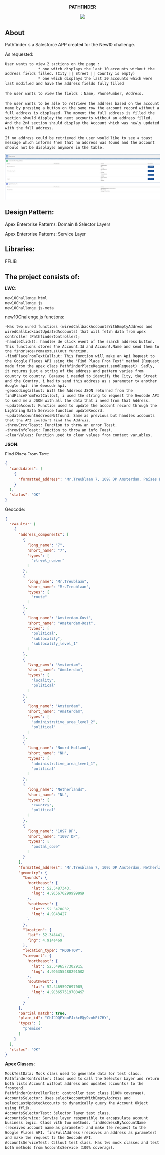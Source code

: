 ﻿
<p align="center"><strong>PATHFINDER</strong></p>
<p align="center">
  <a aria-label="LWC - Documentation" href="https://lwc.dev/guide/introduction">
    <img src="https://img.shields.io/badge/Salesforce-Lightning%20Web%20Components-blue"></img>
  </a>
</p>

## About
Pathfinder is a Salesforce APP created for the New10 challenge.

As requested:
```
User wants to view 2 sections on the page :
               * one which displays the last 10 accounts without the address fields filled. (City || Street || Country is empty)
               * one which displays the last 30 accounts which were last modified and have the address fields fully filled
 
The user wants to view the fields : Name, PhoneNumber, Address. 
 
The user wants to be able to retrieve the address based on the account name by pressing a button on the same row the account record without a full address is displayed. The moment the full address is filled the section should display the next accounts without an address filled. And the 2nd section should display the Account which was newly updated with the full address.
 
If no address could be retrieved the user would like to see a toast message which informs them that no address was found and the account should not be displayed anymore in the table.
```
<p align="center"><img align="center" src="./static/Pathfinder.gif"></img></p>

## Design Pattern:
Apex Enterprise Patterns: Domain & Selector Layers

Apex Enterprise Patterns: Service Layer


## Libraries:

FFLIB


## The project consists of:

**LWC**:
```
new10Challenge.html
new10Challenge.js
new10Challenge.js-meta
```
new10Challenge.js functions:

	-Has two wired functions (wiredCallbackAccountsWithEmptyAddress and wiredCallbackLastUpdatedAccounts) that will fetch data from Apex controller (PathfinderController);
	-handleClick(): handles de click event of the search address button. This functions stores the Account.Id and Account.Name and send them to the findPlaceFromTextCallout function.
	-findPlaceFromTextCallout: This function will make an Api Request to the Google Places API using the "Find Place From Text" method (Request made from the apex class PathfinderPlaceRequest.sendRequest). Sadly, it returns just a string of the address and pattern varies from country to country. Because i needed to identify the City, the Street and the Country, i had to send this address as a parameter to another Google Api, the Geocode Api.
	-geocodingCallout: With the Address JSON returned from the findPlaceFromTextCallout, i used the string to request the Geocode API to send me a JSON with all the data that i need from that Address.
	-updateAccout: Function used to update the account record through the Lightning Data Service function updateRecord.
	-updateAccountAddressNotfound: Same as previous but handles accounts that the API couldn't find the Address.
	-throwErrorToast: Function to throw an error Toast.
	-throwInfoToast: Function to throw an info Toast.
	-clearValues: Function used to clear values from context variables.

**JSON**: 

Find Place From Text:
```json
{
  "candidates": [
    {
      "formatted_address": "Mr.Treublaan 7, 1097 DP Amsterdam, Países Baixos"
    }
  ],
  "status": "OK"
}
```

Geocode:

```json
{
  "results": [
    {
      "address_components": [
        {
          "long_name": "7",
          "short_name": "7",
          "types": [
            "street_number"
          ]
        },
        {
          "long_name": "Mr.Treublaan",
          "short_name": "Mr.Treublaan",
          "types": [
            "route"
          ]
        },
        {
          "long_name": "Amsterdam-Oost",
          "short_name": "Amsterdam-Oost",
          "types": [
            "political",
            "sublocality",
            "sublocality_level_1"
          ]
        },
        {
          "long_name": "Amsterdam",
          "short_name": "Amsterdam",
          "types": [
            "locality",
            "political"
          ]
        },
        {
          "long_name": "Amsterdam",
          "short_name": "Amsterdam",
          "types": [
            "administrative_area_level_2",
            "political"
          ]
        },
        {
          "long_name": "Noord-Holland",
          "short_name": "NH",
          "types": [
            "administrative_area_level_1",
            "political"
          ]
        },
        {
          "long_name": "Netherlands",
          "short_name": "NL",
          "types": [
            "country",
            "political"
          ]
        },
        {
          "long_name": "1097 DP",
          "short_name": "1097 DP",
          "types": [
            "postal_code"
          ]
        }
      ],
      "formatted_address": "Mr.Treublaan 7, 1097 DP Amsterdam, Netherlands",
      "geometry": {
        "bounds": {
          "northeast": {
            "lat": 52.3487343,
            "lng": 4.915670299999999
          },
          "southwest": {
            "lat": 52.3478832,
            "lng": 4.9143427
          }
        },
        "location": {
          "lat": 52.348441,
          "lng": 4.9146469
        },
        "location_type": "ROOFTOP",
        "viewport": {
          "northeast": {
            "lat": 52.3496577302915,
            "lng": 4.916355480291502
          },
          "southwest": {
            "lat": 52.3469597697085,
            "lng": 4.913657519708497
          }
        }
      },
      "partial_match": true,
      "place_id": "ChIJDQEYooEJxkcRQy9zohEt7HY",
      "types": [
        "premise"
      ]
    }
  ],
  "status": "OK"
}
``` 


**Apex Classes**:
```
MockTestData: Mock class used to generate data for test class.
PathfinderController: Class used to call the Selector Layer and return both lists(Account without address and updated accounts) to the frontend.
PathfinderControllerTest: controller test class (100% coverage).
AccountsSelector: Uses selectAccountsWithEmptyAddress and selectLastUpdatedAccounts to dynamically query the Account Object using fflib.
AccountsSelectorTest: Selector layer test class.
AccountsService: Service layer responsible to encapsulate account business logic. Class with two methods. findAddressByAccountName (receives account name as parameter) and make the request to the Google Places API. findFullAddress (receives an address as parameter) and make the request to the Geocode API.
AccountsServiceTest: Callout test class. Has two mock classes and test both methods from AccountsService (100% coverage).
```

